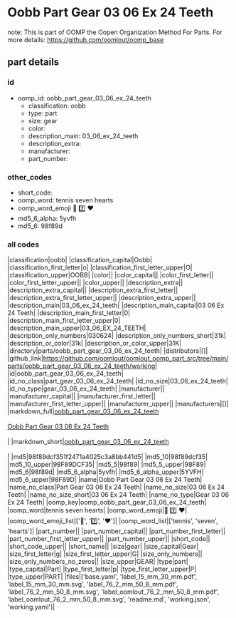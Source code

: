 # Oobb Part Gear 03 06 Ex 24 Teeth  

note: This is part of OOMP the Oopen Organization Method For Parts. For more details: https://github.com/oomlout/oomp_base

##  part details





### id
* oomp_id: oobb_part_gear_03_06_ex_24_teeth
  * classification: oobb
  * type: part
  * size: gear
  * color: 
  * description_main: 03_06_ex_24_teeth
  * description_extra: 
  * manufacturer: 
  * part_number: 

### other_codes
* short_code: 
* oomp_word: tennis seven hearts
* oomp_word_emoji :tennis: :seven: :hearts:
* md5_6_alpha: 5yvfh
* md5_6: 98f89d

### all codes 
|classification|oobb|
|classification_capital|Oobb|
|classification_first_letter|o|
|classification_first_letter_upper|O|
|classification_upper|OOBB|
|color||
|color_capital||
|color_first_letter||
|color_first_letter_upper||
|color_upper||
|description_extra||
|description_extra_capital||
|description_extra_first_letter||
|description_extra_first_letter_upper||
|description_extra_upper||
|description_main|03_06_ex_24_teeth|
|description_main_capital|03 06 Ex 24 Teeth|
|description_main_first_letter|0|
|description_main_first_letter_upper|0|
|description_main_upper|03_06_EX_24_TEETH|
|description_only_numbers|030624|
|description_only_numbers_short|31k|
|description_or_color|31k|
|description_or_color_upper|31K|
|directory|parts/oobb_part_gear_03_06_ex_24_teeth|
|distributors|[]|
|github_link|https://github.com/oomlout/oomlout_oomp_part_src/tree/main/parts/oobb_part_gear_03_06_ex_24_teeth/working|
|id|oobb_part_gear_03_06_ex_24_teeth|
|id_no_class|part_gear_03_06_ex_24_teeth|
|id_no_size|03_06_ex_24_teeth|
|id_no_type|gear_03_06_ex_24_teeth|
|manufacturer||
|manufacturer_capital||
|manufacturer_first_letter||
|manufacturer_first_letter_upper||
|manufacturer_upper||
|manufacturers|[]|
|markdown_full|[oobb_part_gear_03_06_ex_24_teeth](https://github.com/oomlout/oomlout_oomp_part_src/tree/main/parts/oobb_part_gear_03_06_ex_24_teeth/working)<br>[](https://github.com/oomlout/oomlout_oomp_part_src/tree/main/parts/oobb_part_gear_03_06_ex_24_teeth/working)<br>[Oobb Part Gear 03 06 Ex 24 Teeth](https://github.com/oomlout/oomlout_oomp_part_src/tree/main/parts/oobb_part_gear_03_06_ex_24_teeth/working)<br><br>|
|markdown_short|[oobb_part_gear_03_06_ex_24_teeth](https://github.com/oomlout/oomlout_oomp_part_src/tree/main/parts/oobb_part_gear_03_06_ex_24_teeth/working)<br><br>|
|md5|98f89dcf351f2471a4025c3a8bb441d5|
|md5_10|98f89dcf35|
|md5_10_upper|98F89DCF35|
|md5_5|98f89|
|md5_5_upper|98F89|
|md5_6|98f89d|
|md5_6_alpha|5yvfh|
|md5_6_alpha_upper|5YVFH|
|md5_6_upper|98F89D|
|name|Oobb Part Gear 03 06 Ex 24 Teeth|
|name_no_class|Part Gear 03 06 Ex 24 Teeth|
|name_no_size|03 06 Ex 24 Teeth|
|name_no_size_short|03 06 Ex 24 Teeth|
|name_no_type|Gear 03 06 Ex 24 Teeth|
|oomp_key|oomp_oobb_part_gear_03_06_ex_24_teeth|
|oomp_word|tennis seven hearts|
|oomp_word_emoji|:tennis: :seven: :hearts:|
|oomp_word_emoji_list|[':tennis:', ':seven:', ':hearts:']|
|oomp_word_list|['tennis', 'seven', 'hearts']|
|part_number||
|part_number_capital||
|part_number_first_letter||
|part_number_first_letter_upper||
|part_number_upper||
|short_code||
|short_code_upper||
|short_name||
|size|gear|
|size_capital|Gear|
|size_first_letter|g|
|size_first_letter_upper|G|
|size_only_numbers||
|size_only_numbers_no_zeros||
|size_upper|GEAR|
|type|part|
|type_capital|Part|
|type_first_letter|p|
|type_first_letter_upper|P|
|type_upper|PART|
|files|['base.yaml', 'label_15_mm_30_mm.pdf', 'label_15_mm_30_mm.svg', 'label_76_2_mm_50_8_mm.pdf', 'label_76_2_mm_50_8_mm.svg', 'label_oomlout_76_2_mm_50_8_mm.pdf', 'label_oomlout_76_2_mm_50_8_mm.svg', 'readme.md', 'working.json', 'working.yaml']|
